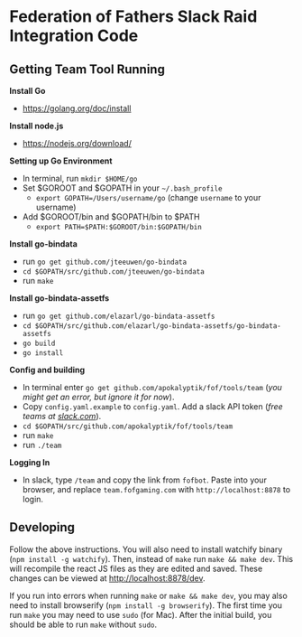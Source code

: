 # Federation of Fathers Slack Raid Integration Code


## Getting Team Tool Running

**Install Go**
- https://golang.org/doc/install

**Install node.js**
- https://nodejs.org/download/

**Setting up Go Environment**
- In terminal, run `mkdir $HOME/go`
- Set $GOROOT and $GOPATH in your `~/.bash_profile`
  - `export GOPATH=/Users/username/go` (change `username` to your username)
- Add $GOROOT/bin and $GOPATH/bin to $PATH
  - `export PATH=$PATH:$GOROOT/bin:$GOPATH/bin`
 
**Install go-bindata**
- run `go get github.com/jteeuwen/go-bindata`
- `cd $GOPATH/src/github.com/jteeuwen/go-bindata`
- run `make`

**Install go-bindata-assetfs**
- run `go get github.com/elazarl/go-bindata-assetfs`
- `cd $GOPATH/src/github.com/elazarl/go-bindata-assetfs/go-bindata-assetfs`
- `go build`
- `go install`

**Config and building**
- In terminal enter `go get github.com/apokalyptik/fof/tools/team` (*you might get an error, but ignore it for now*).
- Copy `config.yaml.example` to `config.yaml`. Add a slack API token (*free teams at [slack.com](https://slack.com/)*).
- `cd $GOPATH/src/github.com/apokalyptik/fof/tools/team`
- run `make`
- run `./team`

**Logging In**
- In slack, type `/team` and copy the link from `fofbot`. Paste into your browser, and replace `team.fofgaming.com` with `http://localhost:8878` to login.


## Developing

Follow the above instructions. You will also need to install watchify binary (`npm install -g watchify`). Then, instead of `make` run `make && make dev`. This will recompile the react JS files as they are edited and saved. These changes can be viewed at [http://localhost:8878/dev](http://localhost:8878/dev). 

If you run into errors when running `make` or `make && make dev`, you may also need to install browserify (`npm install -g browserify`). The first time you run `make` you may need to use `sudo` (for Mac). After the initial build, you should be able to run `make` without `sudo`.
